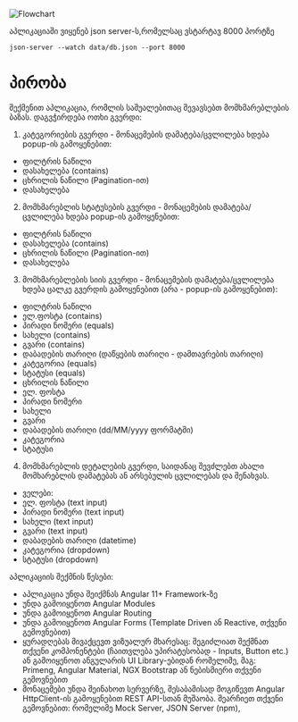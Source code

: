 ![Flowchart](https://user-images.githubusercontent.com/85881151/205952174-8cfbbbb7-fb79-45e1-b48a-5a2e648e3db2.jpg)



აპლიკაციაში ვიყენებ json server-ს,რომელსაც ვსტარტავ 8000 პორტზე

```
json-server --watch data/db.json --port 8000
```




# პირობა


შექმენით აპლიკაცია, რომლის საშუალებითაც შევავსებთ მომხმარებლების ბაზას. დაგვჭირდება ოთხი გვერდი:

1.	კატეგორიების გვერდი - მონაცემების დამატება/ცვლილება ხდება popup-ის გამოყენებით:
- ფილტრის ნაწილი
-	დასახელება (contains)
- ცხრილის ნაწილი (Pagination-ით)
-	დასახელება
2.	მომხმარებლის სტატუსების გვერდი - მონაცემების დამატება/ცვლილება ხდება popup-ის გამოყენებით:
- ფილტრის ნაწილი
-	დასახელება (contains)
- ცხრილის ნაწილი (Pagination-ით)
-	დასახელება
3.	მომხმარებლების სიის გვერდი - მონაცემების დამატება/ცვლილება ხდება ცალკე გვერდის გამოყენებით (არა - popup-ის გამოყენებით):
- ფილტრის ნაწილი
-	ელ.ფოსტა (contains)
-	პირადი ნომერი (equals)
-	სახელი (contains)
-	გვარი (contains)
-	დაბადების თარიღი (დაწყების თარიღი - დამთავრების თარიღი)
-	კატეგორია (equals)
-	სტატუსი (equals)
- ცხრილის ნაწილი
-	ელ. ფოსტა
-	პირადი ნომერი
-	სახელი
-	გვარი
-	დაბადების თარიღი (dd/MM/yyyy ფორმატში)
-	კატეგორია
- სტატუსი

4.	მომხმარებლის დეტალების გვერდი, საიდანაც შევძლებთ ახალი მომხარებლის დამატებას ან არსებულის ცვლილებას და შენახვას.
- ველები:
-	ელ. ფოსტა (text input)
-	პირადი ნომერი (text input)
-	სახელი (text input)
-	გვარი (text input)
-	დაბადების თარიღი (datetime)
-	კატეგორია (dropdown)
-	სტატუსი (dropdown)


აპლიკაციის შექმნის წესები:

-	აპლიკაცია უნდა შეიქმნას Angular 11+ Framework-ზე
-	უნდა გამოიყენოთ Angular Modules
-	უნდა გამოიყენოთ Angular Routing
-	უნდა გამოიყენოთ Angular Forms (Template Driven ან Reactive, თქვენი გემოვნებით)
-	ყურადღებას მივაქცევთ ვიზუალურ მხარესაც: შეგიძლიათ შექმნათ თქვენი კომპონენტები (ჩაითვლება უპირატესობად - Inputs, Button etc.) ან გამოიყენოთ ანგულარის UI Library-ებიდან რომელიმე, მაგ: Primeng, Angular Material, NGX Bootstrap ან ნებისმიერი თქვენი გემოვნებით
- მონაცემები უნდა შეინახოთ სერვერზე, შესაბამისად მოგიწევთ Angular HttpClient-ის გამოყენებით REST API-სთან მუშაობა. შეარჩიეთ თქვენი გემოვნებით: რომელიმე Mock Server, JSON Server (npm), 



